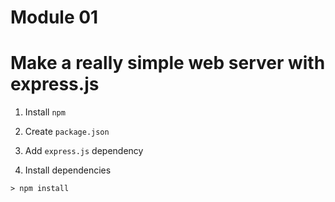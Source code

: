 Module 01
=========

# Make a really simple web server with express.js

1. Install `npm`

2. Create `package.json`

3. Add `express.js` dependency

4. Install dependencies

```cli
> npm install
```

